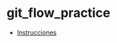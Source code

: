 # git_flow_practice

* [Instrucciones](https://codelabs-preview.appspot.com/?file_id=18GkGzr7ZwFM321TyKn33pKHJ3bhYrr73jqCGzAkdFxc#0)
